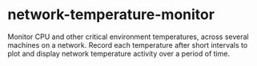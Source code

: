 network-temperature-monitor
===========================

Monitor CPU and other critical environment temperatures, across several machines on a network. Record each temperature after short intervals to plot and display network temperature activity over a period of time.
